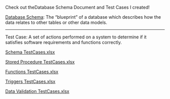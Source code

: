 Check out theDatabase Schema Document and Test Cases I created!

[Database Schema](https://github.com/schacko9/database_testing_project/files/9268369/Database.Schema.ClassicModels.pdf): The “blueprint” of a database which describes how the data relates to other tables or other data models.

--- 

Test Case: A set of actions performed on a system to determine if it satisfies software requirements and functions correctly.

[Schema TestCases.xlsx](https://github.com/schacko9/database_testing_project/files/9268368/Schema.TestCases.xlsx)

[Stored Procedure TestCases.xlsx](https://github.com/schacko9/database_testing_project/files/9268367/Stored.Procedure.TestCases.xlsx)

[Functions TestCases.xlsx](https://github.com/schacko9/database_testing_project/files/9268366/Functions.TestCases.xlsx)

[Triggers TestCases.xlsx](https://github.com/schacko9/database_testing_project/files/9268365/Triggers.TestCases.xlsx)

[Data Validation TestCases.xlsx](https://github.com/schacko9/database_testing_project/files/9268364/Data.Validation.TestCases.xlsx)
